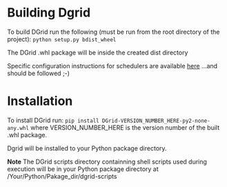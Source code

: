 # Building Dgrid

To build DGrid run the following (must be run from the root directory of the project):
`python setup.py bdist_wheel`

The DGrid .whl package will be inside the created dist directory

Specific configuration instructions for schedulers are available [here](../)
...and should be followed ;-)

# Installation
To install DGrid run:
`pip install DGrid-VERSION_NUMBER_HERE-py2-none-any.whl` where VERSION_NUMBER_HERE is the version number of the built .whl package.

Dgrid will be installed to your Python package directory.

__Note__
The DGrid scripts directory containning shell scripts used during execution will be in your Python package directory at /Your/Python/Pakage_dir/dgrid-scripts
